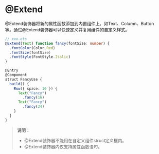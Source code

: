 # @Extend

@Extend装饰器将新的属性函数添加到内置组件上，如Text、Column、Button等。通过@Extend装饰器可以快速定义并复用组件的自定义样式。


```ts
// xxx.ets
@Extend(Text) function fancy(fontSize: number) {
  .fontColor(Color.Red)
  .fontSize(fontSize)
  .fontStyle(FontStyle.Italic)
}

@Entry
@Component
struct FancyUse {
  build() {
    Row({ space: 10 }) {
      Text("Fancy")
        .fancy(16)
      Text("Fancy")
        .fancy(24)
    }
  }
}
```


> **说明：**
>
> - @Extend装饰器不能用在自定义组件struct定义框内。
> - @Extend装饰器内仅支持属性函数语句。
